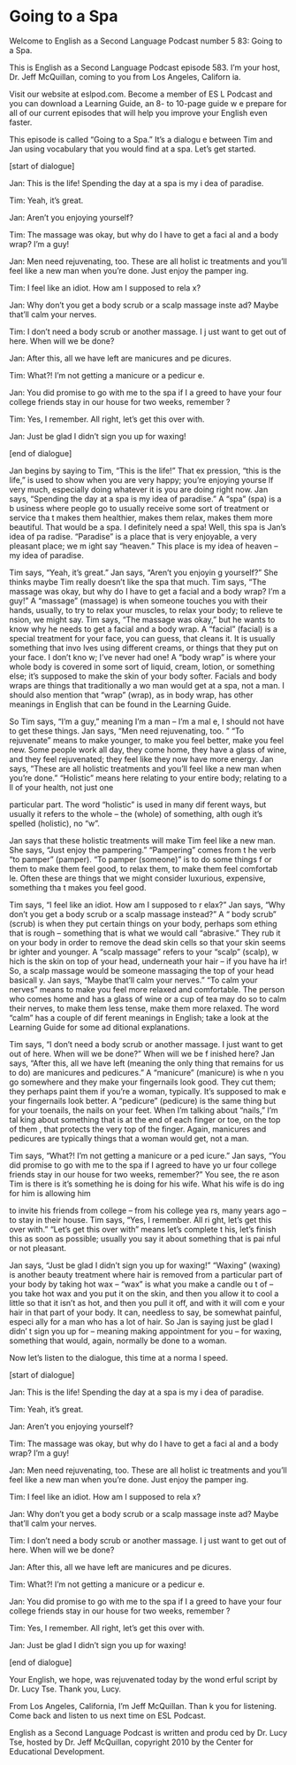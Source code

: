 # Going to a Spa

Welcome to English as a Second Language Podcast number 5 83: Going to a Spa. 

This is English as a Second Language Podcast episode 583.  I’m your host, Dr. Jeff McQuillan, coming to you from Los Angeles, Californ ia. 

Visit our website at eslpod.com.  Become a member of ES L Podcast and you can download a Learning Guide, an 8- to 10-page guide w e prepare for all of our current episodes that will help you improve your English even faster. 

This episode is called “Going to a Spa.”  It’s a dialogu e between Tim and Jan using vocabulary that you would find at a spa.  Let’s get started. 

[start of dialogue] 

Jan:  This is the life!  Spending the day at a spa is my i dea of paradise. 

Tim:  Yeah, it’s great.   

Jan:  Aren’t you enjoying yourself?   

Tim:  The massage was okay, but why do I have to get a faci al and a body wrap? I’m a guy! 

Jan:  Men need rejuvenating, too.  These are all holist ic treatments and you’ll feel like a new man when you’re done.  Just enjoy the pamper ing.   

Tim:  I feel like an idiot.  How am I supposed to rela x? 

Jan:  Why don’t you get a body scrub or a scalp massage inste ad?  Maybe that’ll calm your nerves. 

Tim:  I don’t need a body scrub or another massage.  I j ust want to get out of here.  When will we be done? 

Jan:  After this, all we have left are manicures and pe dicures.   

Tim:  What?!  I’m not getting a manicure or a pedicur e. 

 Jan:  You did promise to go with me to the spa if I a greed to have your four college friends stay in our house for two weeks, remember ?   

Tim:  Yes, I remember.  All right, let’s get this over with. 

Jan:  Just be glad I didn’t sign you up for waxing! 

[end of dialogue] 

Jan begins by saying to Tim, “This is the life!”  That ex pression, “this is the life,” is used to show when you are very happy; you’re enjoying yourse lf very much, especially doing whatever it is you are doing right now.  Jan says, “Spending the day at a spa is my idea of paradise.”  A “spa” (spa) is a b usiness where people go to usually receive some sort of treatment or service tha t makes them healthier, makes them relax, makes them more beautiful.  That would be a spa.  I definitely need a spa!  Well, this spa is Jan’s idea of pa radise.  “Paradise” is a place that is very enjoyable, a very pleasant place; we m ight say “heaven.”  This place is my idea of heaven – my idea of paradise. 

Tim says, “Yeah, it’s great.”  Jan says, “Aren’t you enjoyin g yourself?”  She thinks maybe Tim really doesn’t like the spa that much.  Tim says,  “The massage was okay, but why do I have to get a facial and a body wrap?  I’m a guy!”  A “massage” (massage) is when someone touches you with their  hands, usually, to try to relax your muscles, to relax your body; to relieve te nsion, we might say. Tim says, “The massage was okay,” but he wants to know why he needs to get a facial and a body wrap.  A “facial” (facial) is a special treatment for your face, you can guess, that cleans it.  It is usually something that invo lves using different creams, or things that they put on your face.  I don’t kno w; I’ve never had one!  A “body wrap” is where your whole body is covered in some sort  of liquid, cream, lotion, or something else; it’s supposed to make the skin  of your body softer. Facials and body wraps are things that traditionally a wo man would get at a spa, not a man.  I should also mention that “wrap” (wrap),  as in body wrap, has other meanings in English that can be found in the Learning  Guide. 

So Tim says, “I’m a guy,” meaning I’m a man – I’m a mal e, I should not have to get these things.  Jan says, “Men need rejuvenating, too. ”  “To rejuvenate” means to make younger, to make you feel better, make you feel new.  Some people work all day, they come home, they have a glass of wine, and they feel rejuvenated; they feel like they now have more energy.  Jan says, “These are all holistic treatments and you’ll feel like a new man when you’re done.”  “Holistic” means here relating to your entire body; relating to a ll of your health, not just one  

 particular part.  The word “holistic” is used in many dif ferent ways, but usually it refers to the whole – the (whole) of something, alth ough it’s spelled (holistic), no “w”.   

Jan says that these holistic treatments will make Tim feel like a new man.  She says, “Just enjoy the pampering.”  “Pampering” comes from t he verb “to pamper” (pamper).  “To pamper (someone)” is to do some things f or them to make them feel good, to relax them, to make them feel comfortab le.  Often these are things that we might consider luxurious, expensive, something tha t makes you feel good.   

Tim says, “I feel like an idiot.  How am I supposed to r elax?”  Jan says, “Why don’t you get a body scrub or a scalp massage instead?”  A “ body scrub” (scrub) is when they put certain things on your body, perhaps som ething that is rough – something that is what we would call “abrasive.”  They rub it on your body in order to remove the dead skin cells so that your skin seems br ighter and younger.  A “scalp massage” refers to your “scalp” (scalp), w hich is the skin on top of your head, underneath your hair – if you have ha ir!  So, a scalp massage would be someone massaging the top of your head basicall y.  Jan says, “Maybe that’ll calm your nerves.”  “To calm your nerves” means to make you feel more relaxed and comfortable.  The person who comes home and has a glass of wine or a cup of tea may do so to calm their nerves, to make them less tense, make them more relaxed.  The word “calm” has a couple of dif ferent meanings in English; take a look at the Learning Guide for some ad ditional explanations. 

Tim says, “I don’t need a body scrub or another massage.  I just want to get out of here.  When will we be done?”  When will we be f inished here?  Jan says, “After this, all we have left (meaning the only thing that remains for us to do) are manicures and pedicures.”  A “manicure” (manicure) is whe n you go somewhere and they make your fingernails look good.  They cut them; they perhaps paint them if you’re a woman, typically.  It’s supposed to mak e your fingernails look better.  A “pedicure” (pedicure) is the same thing but for your toenails, the nails on your feet.  When I’m talking about “nails,” I’m tal king about something that is at the end of each finger or toe, on the top of them , that protects the very top of the finger.  Again, manicures and pedicures are typically things that a woman would get, not a man. 

Tim says, “What?!  I’m not getting a manicure or a ped icure.”  Jan says, “You did promise to go with me to the spa if I agreed to have yo ur four college friends stay in our house for two weeks, remember?”  You see, the re ason Tim is there is it’s something he is doing for his wife.  What his wife is do ing for him is allowing him  

 to invite his friends from college – from his college yea rs, many years ago – to stay in their house.  Tim says, “Yes, I remember.  All ri ght, let’s get this over with.”  “Let’s get this over with” means let’s complete t his, let’s finish this as soon as possible; usually you say it about something that is pai nful or not pleasant. 

Jan says, “Just be glad I didn’t sign you up for waxing!”  “Waxing” (waxing) is another beauty treatment where hair is removed from a particular part of your body by taking hot wax – “wax” is what you make a candle ou t of – you take hot wax and you put it on the skin, and then you allow it to  cool a little so that it isn’t as hot, and then you pull it off, and with it will com e your hair in that part of your body.  It can, needless to say, be somewhat painful, especi ally for a man who has a lot of hair.  So Jan is saying just be glad I didn’ t sign you up for – meaning making appointment for you – for waxing, something that  would, again, normally be done to a woman. 

Now let’s listen to the dialogue, this time at a norma l speed. 

[start of dialogue] 

Jan:  This is the life!  Spending the day at a spa is my i dea of paradise. 

Tim:  Yeah, it’s great.   

Jan:  Aren’t you enjoying yourself?   

Tim:  The massage was okay, but why do I have to get a faci al and a body wrap? I’m a guy! 

Jan:  Men need rejuvenating, too.  These are all holist ic treatments and you’ll feel like a new man when you’re done.  Just enjoy the pamper ing.   

Tim:  I feel like an idiot.  How am I supposed to rela x? 

Jan:  Why don’t you get a body scrub or a scalp massage inste ad?  Maybe that’ll calm your nerves. 

Tim:  I don’t need a body scrub or another massage.  I j ust want to get out of here.  When will we be done? 

Jan:  After this, all we have left are manicures and pe dicures.   

 Tim:  What?!  I’m not getting a manicure or a pedicur e. 

Jan:  You did promise to go with me to the spa if I a greed to have your four college friends stay in our house for two weeks, remember ?   

Tim:  Yes, I remember.  All right, let’s get this over with. 

Jan:  Just be glad I didn’t sign you up for waxing! 

[end of dialogue] 

Your English, we hope, was rejuvenated today by the wond erful script by Dr. Lucy Tse.  Thank you, Lucy.   

From Los Angeles, California, I’m Jeff McQuillan.  Than k you for listening.  Come back and listen to us next time on ESL Podcast. 

English as a Second Language Podcast is written and produ ced by Dr. Lucy Tse, hosted by Dr. Jeff McQuillan, copyright 2010 by the Center  for Educational Development.

